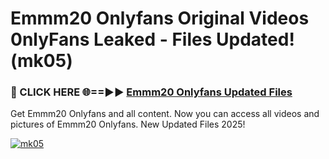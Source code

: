 # Emmm20 Onlyfans Original Videos 0nlyFans Leaked - Files Updated! (mk05)

<h3>🔴 CLICK HERE 🌐==►► <a href="https://tinyurl.com/ehrbuxhb" rel="nofollow">Emmm20 Onlyfans Updated Files</a></h3>

Get Emmm20 Onlyfans and all content. Now you can access all videos and pictures of Emmm20 Onlyfans. New Updated Files 2025!

[![mk05](https://i.imgur.com/lVYEuWS.gif)](https://tinyurl.com/ehrbuxhb)
